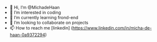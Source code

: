 - 👋 Hi, I’m @MichadeHaan
- 👀 I’m interested in coding
- 🌱 I’m currently learning frond-end
- 💞️ I’m looking to collaborate on projects
- 📫 How to reach me [linkedin] (https://www.linkedin.com/in/micha-de-haan-0a9372294)
